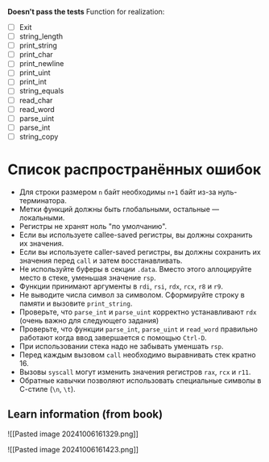 __Doesn't pass the tests__
Function for realization:

- [ ] Exit
- [ ] string_length
- [ ] print_string
- [ ] print_char
- [ ] print_newline
- [ ] print_uint
- [ ] print_int
- [ ] string_equals
- [ ] read_char
- [ ] read_word
- [ ] parse_uint
- [ ] parse_int
- [ ] string_copy

# Список распространённых ошибок

- Для строки размером `n` байт необходимы `n+1` байт из-за нуль-терминатора.
- Метки функций должны быть глобальными, остальные — локальными.
- Регистры не хранят ноль "по умолчанию".
- Если вы используете callee-saved регистры, вы должны сохранить их значения.
- Если вы используете caller-saved регистры, вы должны сохранить их значения перед `call` и затем восстанавливать.
- Не используйте буферы в секции `.data`. Вместо этого аллоцируйте место в стеке, уменьшая значение `rsp`.
- Функции принимают аргументы в `rdi`, `rsi`, `rdx`, `rcx`, `r8` и `r9`.
- Не выводите числа символ за символом. Сформируйте строку в памяти и вызовите `print_string`.
- Проверьте, что `parse_int` и `parse_uint` корректно устанавливают `rdx` (очень важно для следующего задания)
- Проверьте, что функции `parse_int`, `parse_uint` и `read_word` правильно работают когда ввод завершается с помощью `Ctrl-D`.
- При использовании стека надо не забывать уменшать `rsp`.
- Перед каждым вызовом `call` необходимо выравнивать стек кратно 16.
- Вызовы `syscall` могут изменить значения регистров `rax`, `rcx` и `r11`.
- Обратные кавычки позволяют использовать специальные символы в С-стиле (`\n`, `\t`).


## Learn information (from book)

![[Pasted image 20241006161329.png]]


![[Pasted image 20241006161423.png]]




